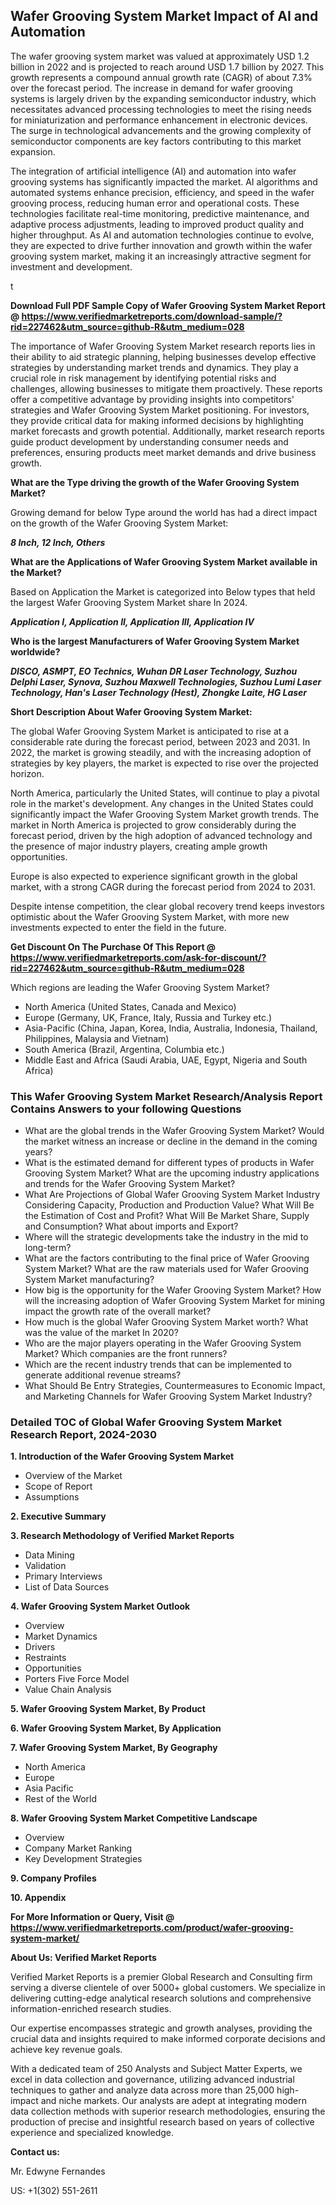 <h2>Wafer Grooving System Market Impact of AI and Automation</h2><p>The wafer grooving system market was valued at approximately USD 1.2 billion in 2022 and is projected to reach around USD 1.7 billion by 2027. This growth represents a compound annual growth rate (CAGR) of about 7.3% over the forecast period. The increase in demand for wafer grooving systems is largely driven by the expanding semiconductor industry, which necessitates advanced processing technologies to meet the rising needs for miniaturization and performance enhancement in electronic devices. The surge in technological advancements and the growing complexity of semiconductor components are key factors contributing to this market expansion.</p><p>The integration of artificial intelligence (AI) and automation into wafer grooving systems has significantly impacted the market. AI algorithms and automated systems enhance precision, efficiency, and speed in the wafer grooving process, reducing human error and operational costs. These technologies facilitate real-time monitoring, predictive maintenance, and adaptive process adjustments, leading to improved product quality and higher throughput. As AI and automation technologies continue to evolve, they are expected to drive further innovation and growth within the wafer grooving system market, making it an increasingly attractive segment for investment and development.</p>t</p><p id="" class=""><strong>Download Full PDF Sample Copy of Wafer Grooving System Market Report @ <a href="https://www.verifiedmarketreports.com/download-sample/?rid=227462&utm_source=github-R&utm_medium=028" target="_blank">https://www.verifiedmarketreports.com/download-sample/?rid=227462&utm_source=github-R&utm_medium=028</a></strong></p><p>The importance of&nbsp;Wafer Grooving System Market research reports lies in their ability to aid strategic planning, helping businesses develop effective strategies by understanding market trends and dynamics. They play a crucial role in risk management by identifying potential risks and challenges, allowing businesses to mitigate them proactively. These reports offer a competitive advantage by providing insights into competitors' strategies and Wafer Grooving System Market positioning. For investors, they provide critical data for making informed decisions by highlighting market forecasts and growth potential. Additionally, market research reports guide product development by understanding consumer needs and preferences, ensuring products meet market demands and drive business growth.</p><p><strong>What are the&nbsp;Type driving the growth of the Wafer Grooving System Market?</strong></p><p id="" class="">Growing demand for below Type around the world has had a direct impact on the growth of the Wafer Grooving System Market:</p><em><strong>8 Inch, 12 Inch, Others</strong></em></p><strong>What are the&nbsp;Applications&nbsp;of Wafer Grooving System Market available in the Market?</strong></p><p id="" class="">Based on Application the Market is categorized into Below types that held the largest Wafer Grooving System Market share In 2024.</p><em><strong>Application I, Application II, Application III, Application IV</strong></em></p><strong>Who is the largest Manufacturers of Wafer Grooving System Market worldwide?</strong></p><p><em><strong>DISCO, ASMPT, EO Technics, Wuhan DR Laser Technology, Suzhou Delphi Laser, Synova, Suzhou Maxwell Technologies, Suzhou Lumi Laser Technology, Han's Laser Technology (Hest), Zhongke Laite, HG Laser</strong></em></p><p id="" class=""><strong>Short Description About Wafer Grooving System Market:</strong></p><p>The global Wafer Grooving System Market is anticipated to rise at a considerable rate during the forecast period, between 2023 and 2031. In 2022, the market is growing steadily, and with the increasing adoption of strategies by key players, the market is expected to rise over the projected horizon.</p><p>North America, particularly the United States, will continue to play a pivotal role in the market's development. Any changes in the United States could significantly impact the Wafer Grooving System Market growth trends. The market in North America is projected to grow considerably during the forecast period, driven by the high adoption of advanced technology and the presence of major industry players, creating ample growth opportunities.</p><p>Europe is also expected to experience significant growth in the global market, with a strong CAGR during the forecast period from 2024 to 2031.</p><p>Despite intense competition, the clear global recovery trend keeps investors optimistic about the Wafer Grooving System Market, with more new investments expected to enter the field in the future.</p><p id="" class=""><strong>Get Discount On The Purchase Of This Report @ <a href="https://www.verifiedmarketreports.com/ask-for-discount/?rid=227462&utm_source=github-R&utm_medium=028" target="_blank">https://www.verifiedmarketreports.com/ask-for-discount/?rid=227462&utm_source=github-R&utm_medium=028</a></strong></p>Which regions are leading the Wafer Grooving System Market?</p><ul><li>North America (United States, Canada and Mexico)</li><li>Europe (Germany, UK, France, Italy, Russia and Turkey etc.)</li><li>Asia-Pacific (China, Japan, Korea, India, Australia, Indonesia, Thailand, Philippines, Malaysia and Vietnam)</li><li>South America (Brazil, Argentina, Columbia etc.)</li><li>Middle East and Africa (Saudi Arabia, UAE, Egypt, Nigeria and South Africa)</li></ul><h3 id="" class="">This Wafer Grooving System Market Research/Analysis Report Contains Answers to your following Questions</h3><ul><li>What are the global trends in the Wafer Grooving System Market? Would the market witness an increase or decline in the demand in the coming years?</li><li>What is the estimated demand for different types of products in Wafer Grooving System Market? What are the upcoming industry applications and trends for the Wafer Grooving System Market?</li><li>What Are Projections of Global Wafer Grooving System Market Industry Considering Capacity, Production and Production Value? What Will Be the Estimation of Cost and Profit? What Will Be Market Share, Supply and Consumption? What about imports and Export?</li><li>Where will the strategic developments take the industry in the mid to long-term?</li><li>What are the factors contributing to the final price of Wafer Grooving System Market? What are the raw materials used for Wafer Grooving System Market manufacturing?</li><li>How big is the opportunity for the Wafer Grooving System Market? How will the increasing adoption of Wafer Grooving System Market for mining impact the growth rate of the overall market?</li><li>How much is the global Wafer Grooving System Market worth? What was the value of the market In 2020?</li><li>Who are the major players operating in the Wafer Grooving System Market? Which companies are the front runners?</li><li>Which are the recent industry trends that can be implemented to generate additional revenue streams?</li><li>What Should Be Entry Strategies, Countermeasures to Economic Impact, and Marketing Channels for Wafer Grooving System Market Industry?</li></ul><h3 id="" class="">Detailed TOC of Global Wafer Grooving System Market Research Report, 2024-2030</h3><p id="" class=""><strong>1. Introduction of the Wafer Grooving System Market</strong></p><ul><li>Overview of the Market</li><li>Scope of Report</li><li>Assumptions</li></ul><p id="" class=""><strong>2. Executive Summary</strong></p><p id="" class=""><strong>3. Research Methodology of Verified Market Reports</strong></p><ul><li>Data Mining</li><li>Validation</li><li>Primary Interviews</li><li>List of Data Sources</li></ul><p id="" class=""><strong>4. Wafer Grooving System Market Outlook</strong></p><ul><li>Overview</li><li>Market Dynamics</li><li>Drivers</li><li>Restraints</li><li>Opportunities</li><li>Porters Five Force Model</li><li>Value Chain Analysis</li></ul><p id="" class=""><strong>5. Wafer Grooving System Market, By Product</strong></p><p id="" class=""><strong>6. Wafer Grooving System Market, By Application</strong></p><p id="" class=""><strong>7. Wafer Grooving System Market, By Geography</strong></p><ul><li>North America</li><li>Europe</li><li>Asia Pacific</li><li>Rest of the World</li></ul><p id="" class=""><strong>8. Wafer Grooving System Market Competitive Landscape</strong></p><ul><li>Overview</li><li>Company Market Ranking</li><li>Key Development Strategies</li></ul><p id="" class=""><strong>9. Company Profiles</strong></p><p id="" class=""><strong>10. Appendix</strong></p><p id="" class=""><strong>For More Information or Query, Visit @ <a href="https://www.verifiedmarketreports.com/product/wafer-grooving-system-market/" target="_blank">https://www.verifiedmarketreports.com/product/wafer-grooving-system-market/</a></strong></p><p id="" class=""><strong>About Us: Verified Market Reports</strong></p><p id="" class="">Verified Market Reports is a premier Global Research and Consulting firm serving a diverse clientele of over 5000+ global customers. We specialize in delivering cutting-edge analytical research solutions and comprehensive information-enriched research studies.</p><p id="" class="">Our expertise encompasses strategic and growth analyses, providing the crucial data and insights required to make informed corporate decisions and achieve key revenue goals.</p><p id="" class="">With a dedicated team of 250 Analysts and Subject Matter Experts, we excel in data collection and governance, utilizing advanced industrial techniques to gather and analyze data across more than 25,000 high-impact and niche markets. Our analysts are adept at integrating modern data collection methods with superior research methodologies, ensuring the production of precise and insightful research based on years of collective experience and specialized knowledge.</p><p id="" class=""><strong>Contact us:</strong></p><p id="" class="">Mr. Edwyne Fernandes</p><p id="" class="">US: +1(302) 551-2611</p>